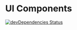 # UI Components

[![devDependencies Status](https://david-dm.org/marcobiedermann/ui/dev-status.svg)](https://david-dm.org/marcobiedermann/ui?type=dev)
